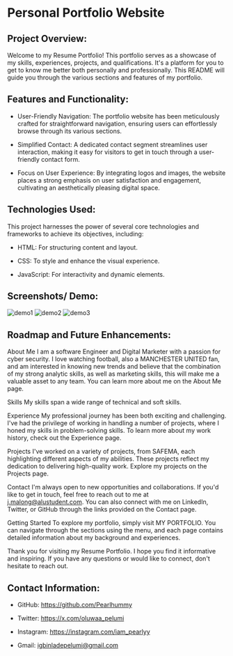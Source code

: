 # Personal Portfolio Website

## Project Overview:

Welcome to my Resume Portfolio! This portfolio serves as a showcase of my skills, experiences, projects, and qualifications. It's a platform for you to get to know me better both personally and professionally. This README will guide you through the various sections and features of my portfolio.

## Features and Functionality:

+ User-Friendly Navigation: The portfolio website has been meticulously crafted for straightforward navigation, ensuring users can effortlessly browse through its various sections.
- Simplified Contact: A dedicated contact segment streamlines user interaction, making it easy for visitors to get in touch through a user-friendly contact form.
* Focus on User Experience: By integrating logos and images, the website places a strong emphasis on user satisfaction and engagement, cultivating an aesthetically pleasing digital space.

## Technologies Used:

This project harnesses the power of several core technologies and frameworks to achieve its objectives, including:
+ HTML: For structuring content and layout.
- CSS: To style and enhance the visual experience.
* JavaScript: For interactivity and dynamic elements.


## Screenshots/ Demo:

![demo1](/images/Screenshot%20(72).png)
![demo2](/images/Screenshot%20(73).png)
![demo3](/images/Screenshot%20(74).png)

## Roadmap and Future Enhancements:

About Me I am a software Engineer and Digital Marketer with a passion for cyber security. I love watching football, also a MANCHESTER UNITED fan, and am interested in knowing new trends and believe that the combination of my strong analytic skills, as well as marketing skills, this will make me a valuable asset to any team. You can learn more about me on the About Me page.

Skills My skills span a wide range of technical and soft skills.

Experience My professional journey has been both exciting and challenging. I've had the privilege of working in handling a number of projects, where I honed my skills in problem-solving skills. To learn more about my work history, check out the Experience page.

Projects I've worked on a variety of projects, from SAFEMA, each highlighting different aspects of my abilities. These projects reflect my dedication to delivering high-quality work. Explore my projects on the Projects page.

Contact I'm always open to new opportunities and collaborations. If you'd like to get in touch, feel free to reach out to me at j.malong@alustudent.com. You can also connect with me on LinkedIn, Twitter, or GitHub through the links provided on the Contact page.

Getting Started To explore my portfolio, simply visit MY PORTFOLIO. You can navigate through the sections using the menu, and each page contains detailed information about my background and experiences.

Thank you for visiting my Resume Portfolio. I hope you find it informative and inspiring. If you have any questions or would like to connect, don't hesitate to reach out.

## Contact Information:

+ GitHub: https://github.com/Pearlhummy
- Twitter: https://x.com/oluwaa_pelumi
* Instagram: https://instagram.com/iam_pearlyy
- Gmail: igbinladepelumi@gmail.com